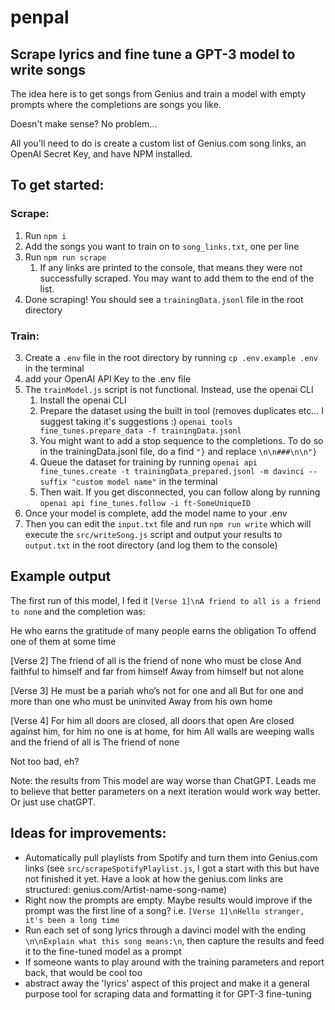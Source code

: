# penpal

## Scrape lyrics and fine tune a GPT-3 model to write songs

The idea here is to get songs from Genius and train a model with empty prompts where the completions are songs you like.

Doesn't make sense? No problem...

All you'll need to do is create a custom list of Genius.com song links, an OpenAI Secret Key, and have NPM installed.

## To get started:

### Scrape:

1. Run `npm i`
2. Add the songs you want to train on to `song_links.txt`, one per line
3. Run `npm run scrape`
   1. If any links are printed to the console, that means they were not successfully scraped. You may want to add them to the end of the list.
4. Done scraping! You should see a `trainingData.jsonl` file in the root directory

### Train:

3. Create a `.env` file in the root directory by running `cp .env.example .env` in the terminal
4. add your OpenAI API Key to the .env file
5. The `trainModel.js` script is not functional. Instead, use the openai CLI
   1. Install the openai CLI
   2. Prepare the dataset using the built in tool (removes duplicates etc... I suggest taking it's suggestions :) `openai tools fine_tunes.prepare_data -f trainingData.jsonl`
   3. You might want to add a stop sequence to the completions. To do so in the trainingData.jsonl file, do a find `"}` and replace `\n\n###\n\n"}`
   4. Queue the dataset for training by running `openai api fine_tunes.create -t trainingData_prepared.jsonl -m davinci --suffix "custom model name"` in the terminal
   5. Then wait. If you get disconnected, you can follow along by running `openai api fine_tunes.follow -i ft-SomeUniqueID `
6. Once your model is complete, add the model name to your .env
7. Then you can edit the `input.txt` file and run `npm run write` which will execute the `src/writeSong.js` script and output your results to `output.txt` in the root directory (and log them to the console)

## Example output

The first run of this model, I fed it `[Verse 1]\nA friend to all is a friend to none` and the completion was:

He who earns the gratitude of many people earns the obligation
To offend one of them at some time

[Verse 2]
The friend of all is the friend of none who must be close
And faithful to himself and far from himself
Away from himself but not alone

[Verse 3]
He must be a pariah who’s not for one and all
But for one and more than one who must be uninvited
Away from his own home

[Verse 4]
For him all doors are closed, all doors that open
Are closed against him, for him no one is at home, for him
All walls are weeping walls and the friend of all is
The friend of none

Not too bad, eh?


Note: the results from
This model are way worse than ChatGPT. Leads me to believe that better parameters on a next iteration would work way better. Or just use chatGPT.

## Ideas for improvements:

- Automatically pull playlists from Spotify and turn them into Genius.com links (see `src/scrapeSpotifyPlaylist.js`, I got a start with this but have not finished it yet. Have a look at how the genius.com links are structured: genius.com/Artist-name-song-name)
- Right now the prompts are empty. Maybe results would improve if the prompt was the first line of a song? i.e. `[Verse 1]\nHello stranger, it's been a long time`
- Run each set of song lyrics through a davinci model with the ending `\n\nExplain what this song means:\n`, then capture the results and feed it to the fine-tuned model as a prompt
- If someone wants to play around with the training parameters and report back, that would be cool too
- abstract away the 'lyrics' aspect of this project and make it a general purpose tool for scraping data and formatting it for GPT-3 fine-tuning
